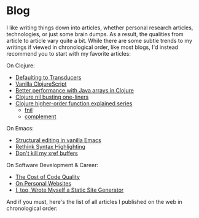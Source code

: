 # Blog

I like writing things down into articles, whether personal research articles,
technologies, or just some brain dumps.  As a result, the qualities from article
to article vary quite a bit.  While there are some subtle trends to my writings
if viewed in chronological order, like most blogs, I'd instead recommend you to
start with my favorite articles:

On Clojure:

- [Defaulting to Transducers][7]
- [Vanilla ClojureScript][6]
- [Better performance with Java arrays in Clojure][1]
- [Clojure nil busting one-liners][3]
- [Clojure higher-order function explained series][12]
  - [fnil][2]
  - [complement][11]

On Emacs:

- [Structural editing in vanilla Emacs](/blog/structural-editing-in-vanilla-emacs)
- [Rethink Syntax Highlighting][4]
- [Don't kill my xref buffers][8]

On Software Development & Career:

- [The Cost of Code Quality][9]
- [On Personal Websites][5]
- [I, too, Wrote Myself a Static Site Generator][10]

[1]: /blog/better-performance-with-java-arrays-in-clojure
[2]: /blog/clojure-higher-order-functions-explained-fnil
[3]: /blog/clojure-nil-busting
[4]: /blog/rethink-syntax-highlighting
[5]: /blog/on-personal-website
[6]: /blog/vanilla-cljs
[7]: /blog/default-transducers
[8]: /blog/xref-with-eglot-and-project
[9]: /blog/code-quality-cost
[10]: /blog/i-too-wrote-myself-a-static-site-generator
[11]: /blog/clojure-higher-order-functions-explained-complement
[12]: /blog/clojure-higher-order-functions-explained

And if you must, here's the list of all articles I published on the web in
chronological order:
